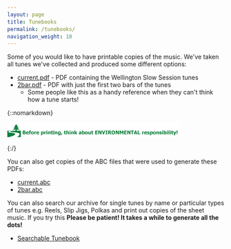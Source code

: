```yaml
---
layout: page
title: Tunebooks
permalink: /tunebooks/
navigation_weight: 10
---
```


Some of you would like to have printable copies of the music. We've taken all tunes we've collected and produced some different options:

* [current.pdf](/abc-collections/current.pdf "PDF") - PDF containing the Wellington Slow Session tunes
* [2bar.pdf](/abc-collections/2bar.pdf "PDF") - PDF with just the first two bars of the tunes
  * Some people like this as a handy reference when they can't think how a tune starts!

{::nomarkdown}
<p>
<img alt="Think before you print" src="/images/think-before-you-print.gif" border=0>
</p>
{:/}

You can also get copies of the ABC files that were used to generate these PDFs:

* [current.abc](/abc-collections/current.abc "ABC")
* [2bar.abc](/abc-collections/2bar.abc "ABC")

You can also search our archive for single tunes by name or particular types of tunes e.g. Reels, Slip Jigs, Polkas and print out copies of the sheet music. If you try this **Please be patient! It takes a while to generate all the dots!**

* [Searchable Tunebook](/tunebooks/searchable "Search")

